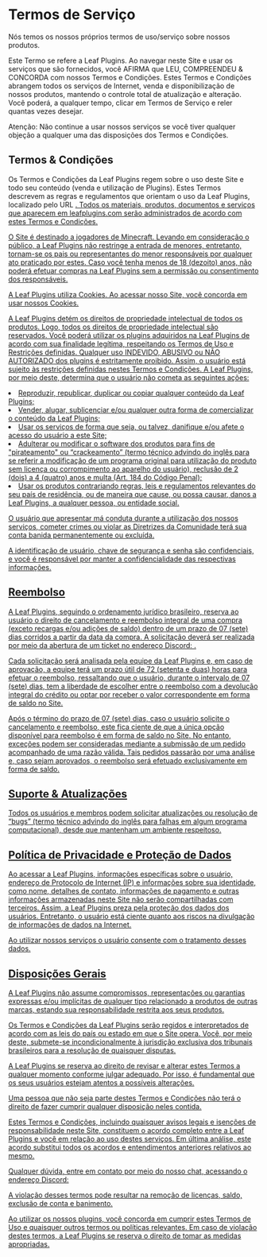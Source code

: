 # Termos de Serviço


Nós temos os nossos próprios termos de uso/serviço sobre nossos produtos.

<p>
    Este Termo se refere a Leaf Plugins. Ao navegar neste Site e usar os serviços que são fornecidos, você <control>AFIRMA</control> que <control>LEU, COMPREENDEU & CONCORDA</control> com nossos Termos e Condições. Estes Termos e Condições abrangem todos os serviços de Internet, venda e disponibilização de nossos produtos, mantendo o controle total de atualização e alteração. Você poderá, a qualquer tempo, clicar em Termos de Serviço e reler quantas vezes desejar.
</p>

<tip>
    <control>Atenção</control>: Não continue a usar nossos serviços se você tiver qualquer objeção a qualquer uma das disposições dos Termos e Condições.
</tip>

## Termos & Condições

<p>
Os Termos e Condições da Leaf Plugins regem sobre o uso deste Site e todo seu conteúdo (venda e utilização de Plugins). Estes Termos descrevem as regras e regulamentos que orientam o uso da Leaf Plugins, localizado pelo URL <a href="https://www.leafplugins.com"/>. Todos os materiais, produtos, documentos e serviços que aparecem em leafplugins.com serão administrados de acordo com estes Termos e Condições.
</p>
<p>
O Site é destinado a jogadores de Minecraft. Levando em consideração o público, a Leaf Plugins não restringe a entrada de menores, entretanto, tornam-se os pais ou representantes do menor responsáveis por qualquer ato praticado por estes. Caso você tenha menos de 18 (dezoito) anos, não poderá efetuar compras na Leaf Plugins sem a permissão ou consentimento dos responsáveis.
</p>
<p>
A Leaf Plugins utiliza Cookies. Ao acessar nosso Site, você concorda em usar nossos Cookies.
</p>
<p>
A Leaf Plugins detém os direitos de propriedade intelectual de todos os produtos. Logo, todos os direitos de propriedade intelectual são reservados. Você poderá utilizar os plugins adquiridos na Leaf Plugins de acordo com sua finalidade legítima, respeitando os Termos de Uso e Restrições definidas. Qualquer uso <control>INDEVIDO, ABUSIVO ou NÃO AUTORIZADO</control> dos plugins é estritamente proibido. Assim, o usuário está sujeito às restrições definidas nestes Termos e Condições. A Leaf Plugins, por meio deste, determina que o usuário não cometa as seguintes ações:
</p>

<list>
    <li>Reproduzir, republicar, duplicar ou copiar qualquer conteúdo da Leaf Plugins;</li>
    <li>Vender, alugar, sublicenciar e/ou qualquer outra forma de comercializar o conteúdo da Leaf Plugins;</li>
    <li>Usar os serviços de forma que seja, ou talvez, danifique e/ou afete o acesso do usuário a este Site;</li>
    <li>Adulterar ou modificar o software dos produtos para fins de "pirateamento" ou “crackeamento” (termo técnico advindo do inglês para se referir a modificação de um programa original para utilização do produto sem licença ou corrompimento ao aparelho do usuário), reclusão de 2 (dois) a 4 (quatro) anos e multa (Art. 184 do Código Penal);</li>
    <li>Usar os produtos contrariando regras, leis e regulamentos relevantes do seu país de residência, ou de maneira que cause, ou possa causar, danos a Leaf Plugins, a qualquer pessoa, ou entidade social.</li>
</list>

O usuário que apresentar má conduta durante a utilização dos nossos serviços, cometer crimes ou violar as Diretrizes da Comunidade terá sua conta banida permanentemente ou excluída.

A identificação de usuário, chave de segurança e senha são confidenciais, e você é responsável por manter a confidencialidade das respectivas informações.

## Reembolso

<p>
A Leaf Plugins, seguindo o ordenamento jurídico brasileiro, <control>reserva ao usuário o direito de cancelamento e reembolso integral de uma compra (exceto recargas e/ou adições de saldo) dentro de um prazo de 07 (sete) dias corridos a partir da data da compra</control>. A solicitação deverá ser realizada por meio da abertura de um ticket no endereço Discord: <a href="https://discord.com/channels/901627752392843296/1059280778393038971"/>.
</p>
<p>
Cada solicitação será analisada pela equipe da Leaf Plugins e, em caso de aprovação, a equipe terá um prazo útil de 72 (setenta e duas) horas para efetuar o reembolso, <control>ressaltando que o usuário, durante o intervalo de 07 (sete) dias, tem a liberdade de escolher entre o reembolso com a devolução integral do crédito ou optar por receber o valor correspondente em forma de saldo no Site</control>.
</p>
<p>
Após o término do prazo de 07 (sete) dias, caso o usuário solicite o cancelamento e reembolso, <control>este fica ciente de que a única opção disponível para reembolso é em forma de saldo no Site</control>. No entanto, exceções podem ser consideradas mediante a submissão de um pedido acompanhado de uma razão válida. Tais pedidos passarão por uma análise e, caso sejam aprovados, o reembolso será efetuado exclusivamente em forma de saldo.
</p>

## Suporte & Atualizações

<p>
Todos os usuários e membros podem solicitar atualizações ou resolução de “bugs” (termo técnico advindo do inglês para falhas em algum programa computacional), desde que mantenham um ambiente respeitoso.
</p>

## Política de Privacidade e Proteção de Dados

<p>
Ao acessar a Leaf Plugins, informações específicas sobre o usuário, endereço de Protocolo de Internet (IP) e informações sobre sua identidade, como nome, detalhes de contato, informações de pagamento e outras informações armazenadas neste Site não serão compartilhadas com terceiros. Assim, a Leaf Plugins preza pela proteção dos dados dos usuários. Entretanto, o usuário está ciente quanto aos riscos na divulgação de informações de dados na Internet.

Ao utilizar nossos serviços o usuário consente com o tratamento desses dados.
</p>

## Disposições Gerais

<p>
    A Leaf Plugins não assume compromissos, representações ou garantias expressas e/ou implícitas de qualquer tipo relacionado a produtos de outras marcas, estando sua responsabilidade restrita aos seus produtos.
</p>
<p>
    Os Termos e Condições da Leaf Plugins serão regidos e interpretados de acordo com as leis do país ou estado em que o Site opera. Você, por meio deste, submete-se incondicionalmente à jurisdição exclusiva dos tribunais brasileiros para a resolução de quaisquer disputas.
</p>
<p>
    A Leaf Plugins se reserva ao direito de revisar e alterar estes Termos a qualquer momento conforme julgar adequado. Por isso, é fundamental que os seus usuários estejam atentos a possíveis alterações.
</p>
<p>
    Uma pessoa que não seja parte destes Termos e Condições não terá o direito de fazer cumprir qualquer disposição neles contida.
</p>
<p>
    Estes Termos e Condições, incluindo quaisquer avisos legais e isenções de responsabilidade neste Site, constituem o acordo completo entre a Leaf Plugins e você em relação ao uso destes serviços. Em última análise, este acordo substitui todos os acordos e entendimentos anteriores relativos ao mesmo.
</p>
<p>
    Qualquer dúvida, entre em contato por meio do nosso chat, acessando o endereço Discord: <a href="https://leafplugins.com/discord"./>
</p>
<p>
    A  violação desses termos pode resultar na remoção de licenças, saldo, exclusão de conta e banimento.
</p>
<p>
    <control>Ao utilizar os nossos plugins, você concorda em cumprir estes Termos de Uso e quaisquer outros termos ou políticas relevantes. Em caso de violação destes termos, a Leaf Plugins se reserva o direito de tomar as medidas apropriadas</control>.
</p>

